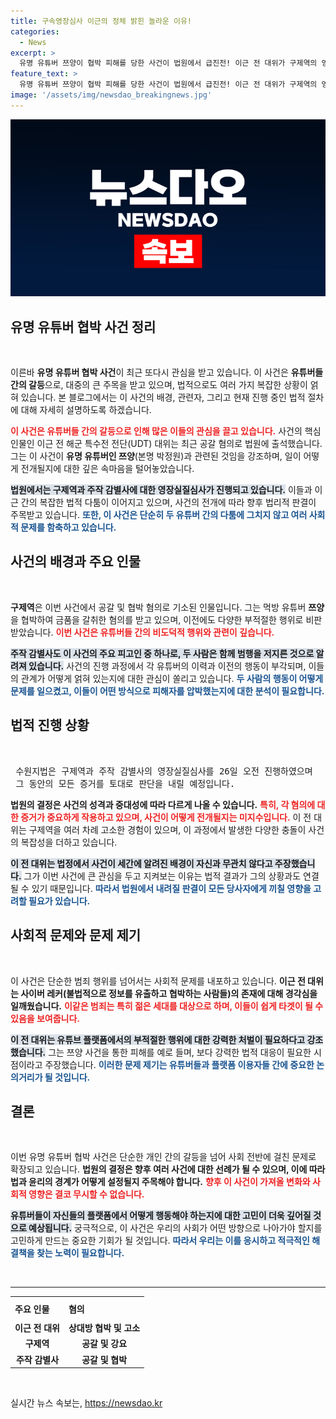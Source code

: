 ```yaml
---
title: 구속영장심사 이근의 정체 밝힌 놀라운 이유!
categories:
  - News
excerpt: >
  유명 유튜버 쯔양이 협박 피해를 당한 사건이 법원에서 급진전! 이근 전 대위가 구제역의 영장 심사에 출석하며 나타난 복잡한 과거와 사건의 실체가 드러나고 있다. 클릭하여 사건의 전말을 확인해보세요!
feature_text: >
  유명 유튜버 쯔양이 협박 피해를 당한 사건이 법원에서 급진전! 이근 전 대위가 구제역의 영장 심사에 출석하며 나타난 복잡한 과거와 사건의 실체가 드러나고 있다. 클릭하여 사건의 전말을 확인해보세요!
image: '/assets/img/newsdao_breakingnews.jpg'
---
```


<p><img src="/assets/img/newsdao_breakingnews.jpg" alt="pcversion 속보" /></p>

<h2 data-ke-size="size26">유명 유튜버 협박 사건 정리</h2>

<p data-ke-size="size16">&nbsp;</p>

<p>이른바 <strong>유명 유튜버 협박 사건</strong>이 최근 또다시 관심을 받고 있습니다. 이 사건은 <strong>유튜버들 간의 갈등</strong>으로, 대중의 큰 주목을 받고 있으며, 법적으로도 여러 가지 복잡한 상황이 얽혀 있습니다. 본 블로그에서는 이 사건의 배경, 관련자, 그리고 현재 진행 중인 법적 절차에 대해 자세히 설명하도록 하겠습니다. </p>

<p><b><span style="color: #ee2323;">이 사건은 유튜버들 간의 갈등으로 인해 많은 이들의 관심을 끌고 있습니다.</span></b> 사건의 핵심 인물인 이근 전 해군 특수전 전단(UDT) 대위는 최근 공갈 혐의로 법원에 출석했습니다. 그는 이 사건이 <strong>유명 유튜버인 쯔양</strong>(본명 박정원)과 관련된 것임을 강조하며, 일이 어떻게 전개될지에 대한 깊은 속마음을 털어놓았습니다. </p>

<p><b><span style="background-color: #21538527;">법원에서는 구제역과 주작 감별사에 대한 영장실질심사가 진행되고 있습니다.</span></b> 이들과 이근 간의 복잡한 법적 다툼이 이어지고 있으며, 사건의 전개에 따라 향후 법리적 판결이 주목받고 있습니다. <b><span style="color: #1a5490;">또한, 이 사건은 단순히 두 유튜버 간의 다툼에 그치지 않고 여러 사회적 문제를 함축하고 있습니다.</span></b></p>

<h2 data-ke-size="size26">사건의 배경과 주요 인물</h2>

<p data-ke-size="size16">&nbsp;</p>

<p><b>구제역</b>은 이번 사건에서 공갈 및 협박 혐의로 기소된 인물입니다. 그는 먹방 유튜버 <strong>쯔양</strong>을 협박하여 금품을 갈취한 혐의를 받고 있으며, 이전에도 다양한 부적절한 행위로 비판받았습니다. <b><span style="color: #ee2323;">이번 사건은 유튜버들 간의 비도덕적 행위와 관련이 깊습니다.</span></b> </p>

<p><b><span style="background-color: #21538527;">주작 감별사도 이 사건의 주요 피고인 중 하나로, 두 사람은 함께 범행을 저지른 것으로 알려져 있습니다.</span></b> 사건의 진행 과정에서 각 유튜버의 이력과 이전의 행동이 부각되며, 이들의 관계가 어떻게 얽혀 있는지에 대한 관심이 쏠리고 있습니다. <b><span style="color: #1a5490;">두 사람의 행동이 어떻게 문제를 일으켰고, 이들이 어떤 방식으로 피해자를 압박했는지에 대한 분석이 필요합니다.</span></b></p>

<h2 data-ke-size="size26">법적 진행 상황</h2>

<p data-ke-size="size16">&nbsp;</p>

<pre>
 수원지법은 구제역과 주작 감별사의 영장실질심사를 26일 오전 진행하였으며 
 그 동안의 모든 증거를 토대로 판단을 내릴 예정입니다. 
</pre>

<p><b>법원의 결정은 사건의 성격과 중대성에 따라 다르게 나올 수 있습니다.</b> <b><span style="color: #ee2323;">특히, 각 혐의에 대한 증거가 중요하게 작용하고 있으며, 사건이 어떻게 전개될지는 미지수입니다.</span></b> 이 전 대위는 구제역을 여러 차례 고소한 경험이 있으며, 이 과정에서 발생한 다양한 충돌이 사건의 복잡성을 더하고 있습니다. </p>

<p><b><span style="background-color: #21538527;">이 전 대위는 법정에서 사건이 세간에 알려진 배경이 자신과 무관치 않다고 주장했습니다.</span></b> 그가 이번 사건에 큰 관심을 두고 지켜보는 이유는 법적 결과가 그의 상황과도 연결될 수 있기 때문입니다. <b><span style="color: #1a5490;">따라서 법원에서 내려질 판결이 모든 당사자에게 끼칠 영향을 고려할 필요가 있습니다.</span></b></p>

<h2 data-ke-size="size26">사회적 문제와 문제 제기</h2>

<p data-ke-size="size16">&nbsp;</p>

<p>이 사건은 단순한 범죄 행위를 넘어서는 사회적 문제를 내포하고 있습니다. <b>이근 전 대위는 사이버 레커(불법적으로 정보를 유출하고 협박하는 사람들)의 존재에 대해 경각심을 일깨웠습니다.</b> <b><span style="color: #ee2323;">이같은 범죄는 특히 젊은 세대를 대상으로 하며, 이들이 쉽게 타겟이 될 수 있음을 보여줍니다.</span></b> </p>

<p><b><span style="background-color: #21538527;">이 전 대위는 유튜브 플랫폼에서의 부적절한 행위에 대한 강력한 처벌이 필요하다고 강조했습니다.</span></b> 그는 쯔양 사건을 통한 피해를 예로 들며, 보다 강력한 법적 대응이 필요한 시점이라고 주장했습니다. <b><span style="color: #1a5490;">이러한 문제 제기는 유튜버들과 플랫폼 이용자들 간에 중요한 논의거리가 될 것입니다.</span></b></p>

<h2 data-ke-size="size26">결론</h2>

<p data-ke-size="size16">&nbsp;</p>

<p>이번 유명 유튜버 협박 사건은 단순한 개인 간의 갈등을 넘어 사회 전반에 걸친 문제로 확장되고 있습니다. <b>법원의 결정은 향후 여러 사건에 대한 선례가 될 수 있으며, 이에 따라 법과 윤리의 경계가 어떻게 설정될지 주목해야 합니다.</b> <b><span style="color: #ee2323;">향후 이 사건이 가져올 변화와 사회적 영향은 결코 무시할 수 없습니다.</span></b> </p>

<p><b><span style="background-color: #21538527;">유튜버들이 자신들의 플랫폼에서 어떻게 행동해야 하는지에 대한 고민이 더욱 깊어질 것으로 예상됩니다.</span></b> 궁극적으로, 이 사건은 우리의 사회가 어떤 방향으로 나아가야 할지를 고민하게 만드는 중요한 기회가 될 것입니다. <b><span style="color: #1a5490;">따라서 우리는 이를 응시하고 적극적인 해결책을 찾는 노력이 필요합니다.</span></b></p>

<p data-ke-size="size16">&nbsp;</p>

<hr />

<table style="width: 100%; border-collapse: collapse;">
  <tr>
    <th style="text-align: left; height: 30px;">주요 인물</th>
    <th style="text-align: left; height: 30px;">혐의</th>
  </tr>
  <tr>
    <td style="text-align: center; height: 17px;"><b>이근 전 대위</b></td>
    <td style="text-align: center; height: 17px;"><b>상대방 협박 및 고소</b></td>
  </tr>
  <tr>
    <td style="text-align: center; height: 17px;"><b>구제역</b></td>
    <td style="text-align: center; height: 17px;"><b>공갈 및 강요</b></td>
  </tr>
  <tr>
    <td style="text-align: center; height: 17px;"><b>주작 감별사</b></td>
    <td style="text-align: center; height: 17px;"><b>공갈 및 협박</b></td>
  </tr>
</table>

<p data-ke-size="size16">&nbsp;</p>
실시간 뉴스 속보는, <a href="https://newsdao.kr" rel="dofollow">https://newsdao.kr</a>


